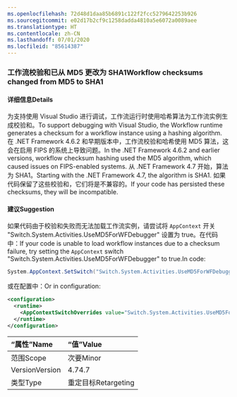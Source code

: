 ```yaml
---
ms.openlocfilehash: 72d48d1daa85b6891c122f2fcc5279642253b926
ms.sourcegitcommit: e02d17b2cf9c1258dadda4810a5e6072a0089aee
ms.translationtype: HT
ms.contentlocale: zh-CN
ms.lasthandoff: 07/01/2020
ms.locfileid: "85614387"
---
```

### <a name="workflow-checksums-changed-from-md5-to-sha1"></a><span data-ttu-id="9c0db-101">工作流校验和已从 MD5 更改为 SHA1</span><span class="sxs-lookup"><span data-stu-id="9c0db-101">Workflow checksums changed from MD5 to SHA1</span></span>

#### <a name="details"></a><span data-ttu-id="9c0db-102">详细信息</span><span class="sxs-lookup"><span data-stu-id="9c0db-102">Details</span></span>

<span data-ttu-id="9c0db-103">为支持使用 Visual Studio 进行调试，工作流运行时使用哈希算法为工作流实例生成校验和。</span><span class="sxs-lookup"><span data-stu-id="9c0db-103">To support debugging with Visual Studio, the Workflow runtime generates a checksum for a workflow instance using a hashing algorithm.</span></span> <span data-ttu-id="9c0db-104">在 .NET Framework 4.6.2 和早期版本中，工作流校验和哈希使用 MD5 算法，这会在启用 FIPS 的系统上导致问题。</span><span class="sxs-lookup"><span data-stu-id="9c0db-104">In the .NET Framework 4.6.2 and earlier versions, workflow checksum hashing used the MD5 algorithm, which caused issues on FIPS-enabled systems.</span></span> <span data-ttu-id="9c0db-105">从 .NET Framework 4.7 开始，算法为 SHA1。</span><span class="sxs-lookup"><span data-stu-id="9c0db-105">Starting with the .NET Framework 4.7, the algorithm is SHA1.</span></span> <span data-ttu-id="9c0db-106">如果代码保留了这些校验和，它们将是不兼容的。</span><span class="sxs-lookup"><span data-stu-id="9c0db-106">If your code has persisted these checksums, they will be incompatible.</span></span>

#### <a name="suggestion"></a><span data-ttu-id="9c0db-107">建议</span><span class="sxs-lookup"><span data-stu-id="9c0db-107">Suggestion</span></span>

<span data-ttu-id="9c0db-108">如果代码由于校验和失败而无法加载工作流实例，请尝试将 `AppContext` 开关 &quot;Switch.System.Activities.UseMD5ForWFDebugger&quot; 设置为 true。在代码中：</span><span class="sxs-lookup"><span data-stu-id="9c0db-108">If your code is unable to load workflow instances due to a checksum failure, try setting the `AppContext` switch &quot;Switch.System.Activities.UseMD5ForWFDebugger&quot; to true.In code:</span></span>

```csharp
System.AppContext.SetSwitch("Switch.System.Activities.UseMD5ForWFDebugger", true);
```

<span data-ttu-id="9c0db-109">或在配置中：</span><span class="sxs-lookup"><span data-stu-id="9c0db-109">Or in configuration:</span></span>

```xml
<configuration>
  <runtime>
    <AppContextSwitchOverrides value="Switch.System.Activities.UseMD5ForWFDebugger=true" />
  </runtime>
</configuration>
```

| <span data-ttu-id="9c0db-110">“属性”</span><span class="sxs-lookup"><span data-stu-id="9c0db-110">Name</span></span>    | <span data-ttu-id="9c0db-111">“值”</span><span class="sxs-lookup"><span data-stu-id="9c0db-111">Value</span></span>       |
|:--------|:------------|
| <span data-ttu-id="9c0db-112">范围</span><span class="sxs-lookup"><span data-stu-id="9c0db-112">Scope</span></span>   | <span data-ttu-id="9c0db-113">次要</span><span class="sxs-lookup"><span data-stu-id="9c0db-113">Minor</span></span>       |
| <span data-ttu-id="9c0db-114">Version</span><span class="sxs-lookup"><span data-stu-id="9c0db-114">Version</span></span> | <span data-ttu-id="9c0db-115">4.7</span><span class="sxs-lookup"><span data-stu-id="9c0db-115">4.7</span></span>         |
| <span data-ttu-id="9c0db-116">类型</span><span class="sxs-lookup"><span data-stu-id="9c0db-116">Type</span></span>    | <span data-ttu-id="9c0db-117">重定目标</span><span class="sxs-lookup"><span data-stu-id="9c0db-117">Retargeting</span></span> |
